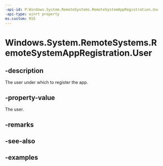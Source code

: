 ```yaml
---
-api-id: P:Windows.System.RemoteSystems.RemoteSystemAppRegistration.User
-api-type: winrt property
ms.custom: RS5
---
```


<!-- Property syntax.
public User User { get; }
-->

# Windows.System.RemoteSystems.RemoteSystemAppRegistration.User

## -description
The user under which to register the app.

## -property-value
The user.

## -remarks

## -see-also

## -examples


